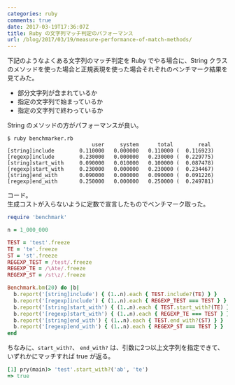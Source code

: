 ```yaml
---
categories: ruby
comments: true
date: 2017-03-19T17:36:07Z
title: Ruby の文字列マッチ判定のパフォーマンス
url: /blog/2017/03/19/measure-performance-of-match-methods/
---
```


下記のようなよくある文字列のマッチ判定を Ruby でやる場合に、String クラスのメソッドを使った場合と正規表現を使った場合それぞれのベンチマーク結果を見てみた。  

- 部分文字列が含まれているか
- 指定の文字列で始まっているか
- 指定の文字列で終わっているか

String のメソッドの方がパフォーマンスが良い。  

```
$ ruby benchmarker.rb
                           user     system      total        real
[string]include        0.110000   0.000000   0.110000 (  0.116923)
[regexp]include        0.230000   0.000000   0.230000 (  0.229775)
[string]start_with     0.090000   0.010000   0.100000 (  0.087478)
[regexp]start_with     0.230000   0.000000   0.230000 (  0.234467)
[string]end_with       0.090000   0.000000   0.090000 (  0.091226)
[regexp]end_with       0.250000   0.000000   0.250000 (  0.249781)
```

コード。  
生成コストが入らないように定数で宣言したものでベンチマーク取った。  

```ruby
require 'benchmark'

n = 1_000_000

TEST = 'test'.freeze
TE = 'te'.freeze
ST = 'st'.freeze
REGEXP_TEST = /test/.freeze
REGEXP_TE = /\Ate/.freeze
REGEXP_ST = /st\z/.freeze

Benchmark.bm(20) do |b|
  b.report('[string]include') { (1..n).each { TEST.include?(TE) } }
  b.report('[regexp]include') { (1..n).each { REGEXP_TEST === TEST } }
  b.report('[string]start_with') { (1..n).each { TEST.start_with?(TE) } }
  b.report('[regexp]start_with') { (1..n).each { REGEXP_TE === TEST } }
  b.report('[string]end_with') { (1..n).each { TEST.end_with?(ST) } }
  b.report('[regexp]end_with') { (1..n).each { REGEXP_ST === TEST } }
end
```

ちなみに、`start_with?`、 `end_with?` は、引数に2つ以上文字列を指定できて、いずれかにマッチすれば true が返る。  

```ruby
[1] pry(main)> 'test'.start_with?('ab', 'te')
=> true
```
